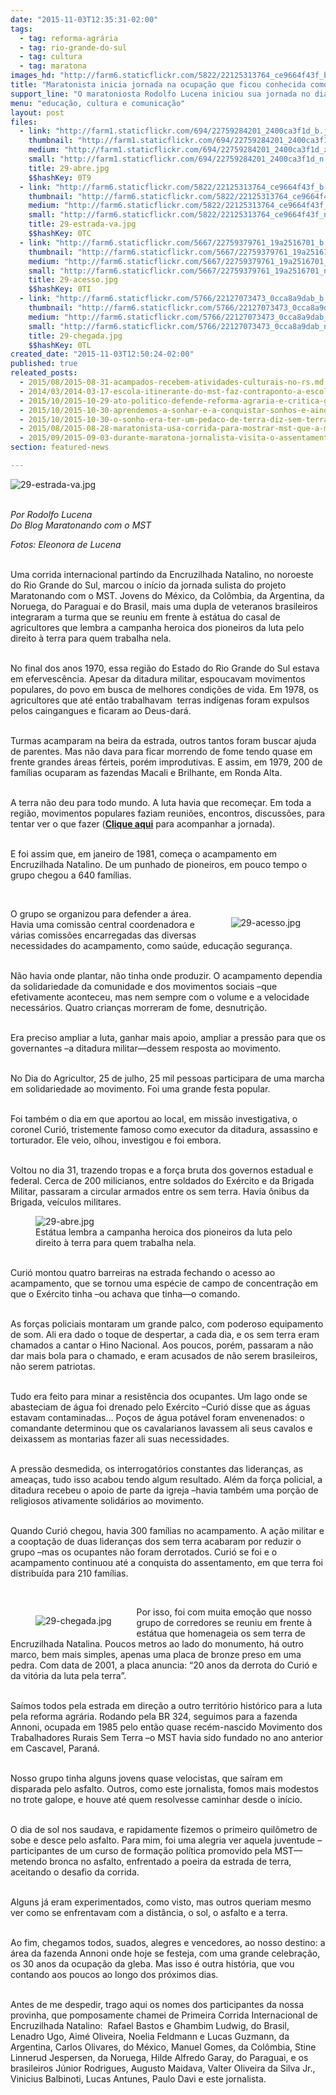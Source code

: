 ```yaml
---
date: "2015-11-03T12:35:31-02:00"
tags:
  - tag: reforma-agrária
  - tag: rio-grande-do-sul
  - tag: cultura
  - tag: maratona
images_hd: "http://farm6.staticflickr.com/5822/22125313764_ce9664f43f_b.jpg"
title: "Maratonista inicia jornada na ocupação que ficou conhecida como o \"embrião do MST\""
support_line: "O maratoniosta Rodolfo Lucena iniciou sua jornada no dia 29 de outubro, e correrá pelos assentamentos e acampamentos do Rio Grande do Sul."
menu: "educação, cultura e comunicação"
layout: post
files:
  - link: "http://farm1.staticflickr.com/694/22759284201_2400ca3f1d_b.jpg"
    thumbnail: "http://farm1.staticflickr.com/694/22759284201_2400ca3f1d_t.jpg"
    medium: "http://farm1.staticflickr.com/694/22759284201_2400ca3f1d_z.jpg"
    small: "http://farm1.staticflickr.com/694/22759284201_2400ca3f1d_n.jpg"
    title: 29-abre.jpg
    $$hashKey: 0T9
  - link: "http://farm6.staticflickr.com/5822/22125313764_ce9664f43f_b.jpg"
    thumbnail: "http://farm6.staticflickr.com/5822/22125313764_ce9664f43f_t.jpg"
    medium: "http://farm6.staticflickr.com/5822/22125313764_ce9664f43f_z.jpg"
    small: "http://farm6.staticflickr.com/5822/22125313764_ce9664f43f_n.jpg"
    title: 29-estrada-va.jpg
    $$hashKey: 0TC
  - link: "http://farm6.staticflickr.com/5667/22759379761_19a2516701_b.jpg"
    thumbnail: "http://farm6.staticflickr.com/5667/22759379761_19a2516701_t.jpg"
    medium: "http://farm6.staticflickr.com/5667/22759379761_19a2516701_z.jpg"
    small: "http://farm6.staticflickr.com/5667/22759379761_19a2516701_n.jpg"
    title: 29-acesso.jpg
    $$hashKey: 0TI
  - link: "http://farm6.staticflickr.com/5766/22127073473_0cca8a9dab_b.jpg"
    thumbnail: "http://farm6.staticflickr.com/5766/22127073473_0cca8a9dab_t.jpg"
    medium: "http://farm6.staticflickr.com/5766/22127073473_0cca8a9dab_z.jpg"
    small: "http://farm6.staticflickr.com/5766/22127073473_0cca8a9dab_n.jpg"
    title: 29-chegada.jpg
    $$hashKey: 0TL
created_date: "2015-11-03T12:50:24-02:00"
published: true
releated_posts:
  - 2015/08/2015-08-31-acampados-recebem-atividades-culturais-no-rs.md
  - 2014/03/2014-03-17-escola-itinerante-do-mst-faz-contraponto-a-escola-capitalista-diz-isabela-camini.md-e
  - 2015/10/2015-10-29-ato-politico-defende-reforma-agraria-e-critica-governo-por-morosidade.md
  - 2015/10/2015-10-30-aprendemos-a-sonhar-e-a-conquistar-sonhos-e-ainda-sonhamos-com-o-socialismo-afirma-sem-terra-sobre-a-1-ocupacao-do-mst.md
  - 2015/10/2015-10-30-o-sonho-era-ter-um-pedaco-de-terra-diz-sem-terra-sobre-a-primeira-ocupacao-do-mst.md
  - 2015/08/2015-08-28-maratonista-usa-corrida-para-mostrar-mst-que-a-midia-a-midia-nao-divulga.md
  - 2015/09/2015-09-03-durante-maratona-jornalista-visita-o-assentamento-safra-a-mae-de-todos.md
section: featured-news

---
```

<p><img alt="29-estrada-va.jpg" src="http://farm6.staticflickr.com/5822/22125313764_ce9664f43f_b.jpg" /></p>

<p><br />
<em>Por&nbsp;Rodolfo Lucena<br />
Do Blog Maratonando com o MST</em></p>

<p><em>Fotos: Eleonora de Lucena&nbsp;</em></p>

<p><br />
Uma corrida internacional partindo da Encruzilhada Natalino, no noroeste do Rio Grande do Sul, marcou o in&iacute;cio da jornada sulista do projeto Maratonando com o MST. Jovens do M&eacute;xico, da Col&ocirc;mbia, da Argentina, da Noruega, do Paraguai e do Brasil, mais uma dupla de veteranos brasileiros integraram a turma que se reuniu em frente &agrave; est&aacute;tua do casal de agricultores que lembra a campanha heroica dos pioneiros da luta pelo direito &agrave; terra para quem trabalha nela.</p>

<p><br />
No final dos anos 1970, essa regi&atilde;o do Estado do Rio Grande do Sul estava em efervesc&ecirc;ncia. Apesar da ditadura militar, espoucavam movimentos populares, do povo em busca de melhores condi&ccedil;&otilde;es de vida. Em 1978, os agricultores que at&eacute; ent&atilde;o trabalhavam &nbsp;terras ind&iacute;genas foram expulsos pelos caingangues e ficaram ao Deus-dar&aacute;.</p>

<p><br />
Turmas acamparam na beira da estrada, outros tantos foram buscar ajuda de parentes. Mas n&atilde;o dava para ficar morrendo de fome tendo quase em frente grandes &aacute;reas f&eacute;rteis, por&eacute;m improdutivas. E assim, em 1979, 200 de fam&iacute;lias ocuparam as fazendas Macali e Brilhante, em Ronda Alta.</p>

<p><br />
A terra n&atilde;o deu para todo mundo. A luta havia que recome&ccedil;ar. Em toda a regi&atilde;o, movimentos populares faziam reuni&otilde;es, encontros, discuss&otilde;es, para tentar ver o que fazer (<strong><a href="https://mstmaratonando.wordpress.com/" target="_blank">Clique aqui</a></strong> para acompanhar a jornada).</p>

<p><br />
E foi assim que, em janeiro de 1981, come&ccedil;a o acampamento em Encruzilhada Natalino. De um punhado de pioneiros, em pouco tempo o grupo chegou a 640 fam&iacute;lias.</p>

<p>&nbsp;</p>

<figure class="image" style="float:right"><img alt="29-acesso.jpg" src="http://farm6.staticflickr.com/5667/22759379761_19a2516701_b.jpg" />
<figcaption></figcaption>
</figure>

<p>O grupo se organizou para defender a &aacute;rea. Havia uma comiss&atilde;o central coordenadora e v&aacute;rias comiss&otilde;es encarregadas das diversas necessidades do acampamento, como sa&uacute;de, educa&ccedil;&atilde;o seguran&ccedil;a.</p>

<p><br />
N&atilde;o havia onde plantar, n&atilde;o tinha onde produzir. O acampamento dependia da solidariedade da comunidade e dos movimentos sociais &ndash;que efetivamente aconteceu, mas nem sempre com o volume e a velocidade necess&aacute;rios. Quatro crian&ccedil;as morreram de fome, desnutri&ccedil;&atilde;o.</p>

<p><br />
Era preciso ampliar a luta, ganhar mais apoio, ampliar a press&atilde;o para que os governantes &ndash;a ditadura militar&mdash;dessem resposta ao movimento.</p>

<p><br />
No Dia do Agricultor, 25 de julho, 25 mil pessoas participara de uma marcha em solidariedade ao movimento. Foi uma grande festa popular.</p>

<p><br />
Foi tamb&eacute;m o dia em que aportou ao local, em miss&atilde;o investigativa, o coronel Curi&oacute;, tristemente famoso como executor da ditadura, assassino e torturador. Ele veio, olhou, investigou e foi embora.</p>

<p><br />
Voltou no dia 31, trazendo tropas e a for&ccedil;a bruta dos governos estadual e federal. Cerca de 200 milicianos, entre soldados do Ex&eacute;rcito e da Brigada Militar, passaram a circular armados entre os sem terra. Havia &ocirc;nibus da Brigada, ve&iacute;culos militares.</p>

<figure class="image"><img alt="29-abre.jpg" src="http://farm1.staticflickr.com/694/22759284201_2400ca3f1d_b.jpg" />
<figcaption>Est&aacute;tua lembra a campanha heroica dos pioneiros&nbsp;da luta pelo direito &agrave; terra para quem trabalha nela.</figcaption>
</figure>

<p><br />
Curi&oacute; montou quatro barreiras na estrada fechando o acesso ao acampamento, que se tornou uma esp&eacute;cie de campo de concentra&ccedil;&atilde;o em que o Ex&eacute;rcito tinha &ndash;ou achava que tinha&mdash;o comando.</p>

<p><br />
As for&ccedil;as policiais montaram um grande palco, com poderoso equipamento de som. Ali era dado o toque de despertar, a cada dia, e os sem terra eram chamados a cantar o Hino Nacional. Aos poucos, por&eacute;m, passaram a n&atilde;o dar mais bola para o chamado, e eram acusados de n&atilde;o serem brasileiros, n&atilde;o serem patriotas.</p>

<p><br />
Tudo era feito para minar a resist&ecirc;ncia dos ocupantes. Um lago onde se abasteciam de &aacute;gua foi drenado pelo Ex&eacute;rcito &ndash;Curi&oacute; disse que as &aacute;guas estavam contaminadas&hellip; Po&ccedil;os de &aacute;gua pot&aacute;vel foram envenenados: o comandante determinou que os cavalarianos lavassem ali seus cavalos e deixassem as montarias fazer ali suas necessidades.</p>

<p><br />
A press&atilde;o desmedida, os interrogat&oacute;rios constantes das lideran&ccedil;as, as amea&ccedil;as, tudo isso acabou tendo algum resultado. Al&eacute;m da for&ccedil;a policial, a ditadura recebeu o apoio de parte da igreja &ndash;havia tamb&eacute;m uma por&ccedil;&atilde;o de religiosos ativamente solid&aacute;rios ao movimento.</p>

<p><br />
Quando Curi&oacute; chegou, havia 300 fam&iacute;lias no acampamento. A a&ccedil;&atilde;o militar e a coopta&ccedil;&atilde;o de duas lideran&ccedil;as dos sem terra acabaram por reduzir o grupo &ndash;mas os ocupantes n&atilde;o foram derrotados. Curi&oacute; se foi e o acampamento continuou at&eacute; a conquista do assentamento, em que terra foi distribu&iacute;da para 210 fam&iacute;lias.</p>

<p>&nbsp;</p>

<figure class="image" style="float:left"><img alt="29-chegada.jpg" src="http://farm6.staticflickr.com/5766/22127073473_0cca8a9dab_b.jpg" />
<figcaption></figcaption>
</figure>

<p>Por isso, foi com muita emo&ccedil;&atilde;o que nosso grupo de corredores se reuniu em frente &agrave; est&aacute;tua que homenageia os sem terra de Encruzilhada Natalina. Poucos metros ao lado do monumento, h&aacute; outro marco, bem mais simples, apenas uma placa de bronze preso em uma pedra. Com data de 2001, a placa anuncia: &ldquo;20 anos da derrota do Curi&oacute; e da vit&oacute;ria da luta pela terra&rdquo;.</p>

<p><br />
Sa&iacute;mos todos pela estrada em dire&ccedil;&atilde;o a outro territ&oacute;rio hist&oacute;rico para a luta pela reforma agr&aacute;ria. Rodando pela BR 324, seguimos para a fazenda Annoni, ocupada em 1985 pelo ent&atilde;o quase rec&eacute;m-nascido Movimento dos Trabalhadores Rurais Sem Terra &ndash;o MST havia sido fundado no ano anterior em Cascavel, Paran&aacute;.</p>

<p><br />
Nosso grupo tinha alguns jovens quase velocistas, que sa&iacute;ram em disparada pelo asfalto. Outros, como este jornalista, fomos mais modestos no trote galope, e houve at&eacute; quem resolvesse caminhar desde o in&iacute;cio.</p>

<p><br />
O dia de sol nos saudava, e rapidamente fizemos o primeiro quil&ocirc;metro de sobe e desce pelo asfalto. Para mim, foi uma alegria ver aquela juventude &ndash;participantes de um curso de forma&ccedil;&atilde;o pol&iacute;tica promovido pela MST&mdash;metendo bronca no asfalto, enfrentado a poeira da estrada de terra, aceitando o desafio da corrida.</p>

<p><br />
Alguns j&aacute; eram experimentados, como visto, mas outros queriam mesmo ver como se enfrentavam com a dist&acirc;ncia, o sol, o asfalto e a terra.</p>

<p><br />
Ao fim, chegamos todos, suados, alegres e vencedores, ao nosso destino: a &aacute;rea da fazenda Annoni onde hoje se festeja, com uma grande celebra&ccedil;&atilde;o, os 30 anos da ocupa&ccedil;&atilde;o da gleba. Mas isso &eacute; outra hist&oacute;ria, que vou contando aos poucos ao longo dos pr&oacute;ximos dias.</p>

<p><br />
Antes de me despedir, trago aqui os nomes dos participantes da nossa provinha, que pomposamente chamei de Primeira Corrida Internacional de Encruzilhada Natalino: &nbsp;Rafael Bastos e Ghambim Ludwig, do Brasil, Lenadro Ugo, Aim&eacute; Oliveira, Noelia Feldmann e Lucas Guzmann, da Argentina, Carlos Olivares, do M&eacute;xico, Manuel Gomes, da Col&ocirc;mbia, Stine Linnerud Jespersen, da Noruega, Hilde Alfredo Garay, do Paraguai, e os brasileiros J&uacute;nior Rodrigues, Augusto Maidava, Valter Oliveira da Silva Jr., Vinicius Balbinoti, Lucas Antunes, Paulo Davi e este jornalista.</p>
